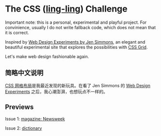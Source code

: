 # The CSS ([ling-ling](https://www.urbandictionary.com/define.php?term=Ling%20Ling)) Challenge

Important note: this is a personal, experimental and playful project. For convinience, usually I do not write fallback code, which does not mean that it is correct. 

Inspired by [Web Design Experiments by Jen Simmons](https://labs.jensimmons.com/), an elegant and beautiful experimental site that explores the possibilities with [CSS Grid](https://developer.mozilla.org/en-US/docs/Web/CSS/CSS_Grid_Layout). 

Let's make web design fashionable again. 

## 简略中文说明

[CSS 网格布局](https://developer.mozilla.org/zh-CN/docs/Web/CSS/CSS_Grid_Layout)是我最近发现的新玩具。在看了 Jen Simmons 的 [Web Design Experiments](https://labs.jensimmons.com/) 之后，我心潮澎湃，也想玩点不一样的。

## Previews

Issue 1: [magazine: Newsweek](https://htmlpreview.github.io/?https://github.com/loikein/css-challenge/blob/master/magazine-Newsweek/newsweek-index.html)

Issue 2: [dictionary](https://htmlpreview.github.io/?https://github.com/loikein/css-challenge/blob/master/dictionary/dictionary-index.html)

